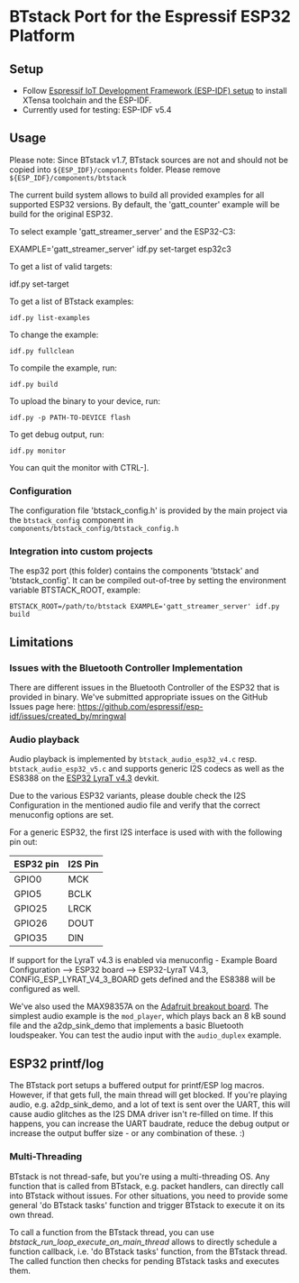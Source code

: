 # BTstack Port for the Espressif ESP32 Platform

## Setup

- Follow [Espressif IoT Development Framework (ESP-IDF) setup](https://github.com/espressif/esp-idf) to install XTensa toolchain and the ESP-IDF. 
- Currently used for testing: ESP-IDF v5.4

## Usage

Please note: Since BTstack v1.7, BTstack sources are not and should not be copied into `${ESP_IDF}/components` folder. 
Please remove `${ESP_IDF}/components/btstack`

The current build system allows to build all provided examples for all supported ESP32 versions.
By default, the 'gatt_counter' example will be build for the original ESP32.

To select example 'gatt_streamer_server' and the ESP32-C3:

   EXAMPLE='gatt_streamer_server' idf.py set-target esp32c3

To get a list of valid targets:

   idf.py set-target

To get a list of BTstack examples:

    idf.py list-examples


To change the example:

    idf.py fullclean

To compile the example, run:

    idf.py build


To upload the binary to your device, run:

	idf.py -p PATH-TO-DEVICE flash


To get debug output, run:

	idf.py monitor

You can quit the monitor with CTRL-].


### Configuration

The configuration file 'btstack_config.h' is provided by the main project via the `btstack_config` component in
`components/btstack_config/btstack_config.h`

### Integration into custom projects

The esp32 port (this folder) contains the components 'btstack' and 'btstack_config'. 
It can be compiled out-of-tree by setting the environment variable BTSTACK_ROOT, example:

    BTSTACK_ROOT=/path/to/btstack EXAMPLE='gatt_streamer_server' idf.py build


## Limitations

### Issues with the Bluetooth Controller Implementation

There are different issues in the Bluetooth Controller of the ESP32 that is provided in binary. We've submitted appropriate issues on the GitHub Issues page here: https://github.com/espressif/esp-idf/issues/created_by/mringwal

### Audio playback

Audio playback is implemented by `btstack_audio_esp32_v4.c` resp. `btstack_audio_esp32_v5.c` and supports generic I2S codecs as well as the ES8388 on the 
[ESP32 LyraT v4.3](https://docs.espressif.com/projects/esp-adf/en/latest/design-guide/board-esp32-lyrat-v4.3.html) devkit.

Due to the various ESP32 variants, please double check the I2S Configuration in the mentioned audio file and verify that the correct menuconfig options are set.

For a generic ESP32, the first I2S interface is used with with the following pin out:

ESP32 pin | I2S Pin
----------|---------
GPIO0     | MCK
GPIO5     | BCLK
GPIO25    | LRCK
GPIO26    | DOUT
GPIO35    | DIN

If support for the LyraT v4.3 is enabled via menuconfig - Example Board Configuration --> ESP32 board --> ESP32-LyraT V4.3, CONFIG_ESP_LYRAT_V4_3_BOARD gets defined and the ES8388 will be configured as well.

We've also used the MAX98357A on the [Adafruit breakout board](https://www.adafruit.com/product/3006). 
The simplest audio example is the `mod_player`, which plays back an 8 kB sound file and the a2dp_sink_demo that implements a basic Bluetooth loudspeaker.
You can test the audio input with the `audio_duplex` example.

## ESP32 printf/log

The BTstack port setups a buffered output for printf/ESP log macros. However, if that gets full, the main thread will get blocked. If you're playing audio, e.g. a2dp_sink_demo, and a lot of text
is sent over the UART, this will cause audio glitches as the I2S DMA driver isn't re-filled on time. If this happens, you can increase the UART baudrate, reduce the debug output or increase the output
buffer size - or any combination of these. :)

### Multi-Threading

BTstack is not thread-safe, but you're using a multi-threading OS. Any function that is called from BTstack, e.g. packet handlers, can directly call into BTstack without issues. For other situations, you need to provide some general 'do BTstack tasks' function and trigger BTstack to execute it on its own thread.

To call a function from the BTstack thread, you can use *btstack_run_loop_execute_on_main_thread* allows to directly schedule a function callback, 
i.e. 'do BTstack tasks' function, from the BTstack thread. The called function then checks for pending BTstack tasks and executes them.
